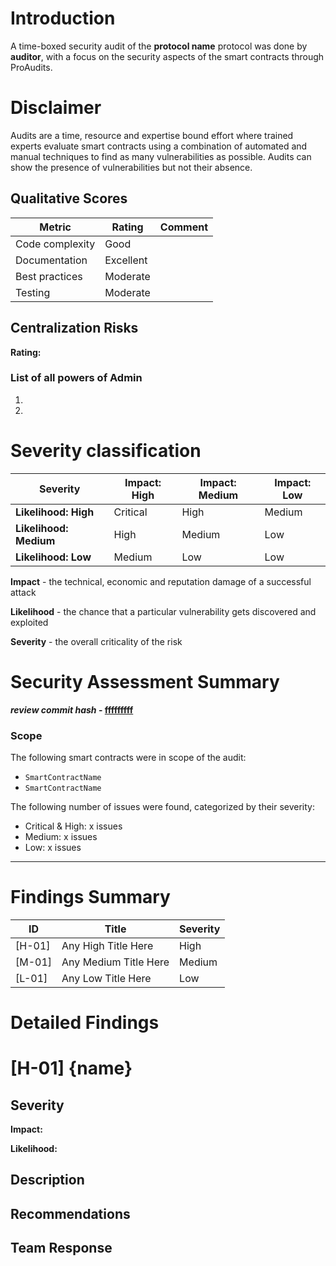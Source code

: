 # Introduction

A time-boxed security audit of the **protocol name** protocol was done by **auditor**, with a focus on the security aspects of the smart contracts through ProAudits.

# Disclaimer

Audits are a time, resource and expertise bound effort where trained experts evaluate smart contracts using a combination of automated and manual techniques to find as many vulnerabilities as possible. Audits can show the presence of vulnerabilities but not their absence.

## Qualitative Scores

| Metric          | Rating    | Comment  |
| ------------    | --------  | -------- |
| Code complexity | Good      |          |
| Documentation   | Excellent |          |
| Best practices  | Moderate  |          |
| Testing         | Moderate  |          |

## Centralization Risks

**Rating:**

### List of all powers of Admin

1. 
2. 

# Severity classification

| Severity               | Impact: High | Impact: Medium | Impact: Low |
| ---------------------- | ------------ | -------------- | ----------- |
| **Likelihood: High**   | Critical     | High           | Medium      |
| **Likelihood: Medium** | High         | Medium         | Low         |
| **Likelihood: Low**    | Medium       | Low            | Low         |

**Impact** - the technical, economic and reputation damage of a successful attack

**Likelihood** - the chance that a particular vulnerability gets discovered and exploited

**Severity** - the overall criticality of the risk

# Security Assessment Summary

**_review commit hash_ - [fffffffff](url)**

### Scope

The following smart contracts were in scope of the audit:

- `SmartContractName`
- `SmartContractName`

The following number of issues were found, categorized by their severity:

- Critical & High: x issues
- Medium: x issues
- Low: x issues

---

# Findings Summary

| ID     | Title                   | Severity |
| ------ | ----------------------- | -------- |
| [H-01] | Any High Title Here     | High     |
| [M-01] | Any Medium Title Here   | Medium   |
| [L-01] | Any Low Title Here      | Low      |

# Detailed Findings

# [H-01] {name}

## Severity

**Impact:**

**Likelihood:**

## Description

## Recommendations

## Team Response
